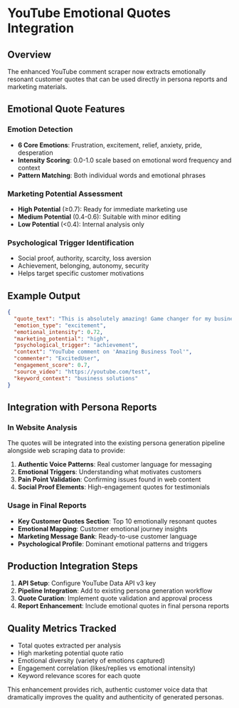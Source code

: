 # YouTube Emotional Quotes Integration

## Overview
The enhanced YouTube comment scraper now extracts emotionally resonant customer quotes that can be used directly in persona reports and marketing materials.

## Emotional Quote Features

### Emotion Detection
- **6 Core Emotions**: Frustration, excitement, relief, anxiety, pride, desperation
- **Intensity Scoring**: 0.0-1.0 scale based on emotional word frequency and context
- **Pattern Matching**: Both individual words and emotional phrases

### Marketing Potential Assessment
- **High Potential** (≥0.7): Ready for immediate marketing use
- **Medium Potential** (0.4-0.6): Suitable with minor editing  
- **Low Potential** (<0.4): Internal analysis only

### Psychological Trigger Identification
- Social proof, authority, scarcity, loss aversion
- Achievement, belonging, autonomy, security
- Helps target specific customer motivations

## Example Output

```json
{
  "quote_text": "This is absolutely amazing! Game changer for my business. I love how it solved all my problems instantly.",
  "emotion_type": "excitement",
  "emotional_intensity": 0.72,
  "marketing_potential": "high",
  "psychological_trigger": "achievement",
  "context": "YouTube comment on 'Amazing Business Tool'",
  "commenter": "ExcitedUser",
  "engagement_score": 0.7,
  "source_video": "https://youtube.com/test",
  "keyword_context": "business solutions"
}
```

## Integration with Persona Reports

### In Website Analysis
The quotes will be integrated into the existing persona generation pipeline alongside web scraping data to provide:

1. **Authentic Voice Patterns**: Real customer language for messaging
2. **Emotional Triggers**: Understanding what motivates customers
3. **Pain Point Validation**: Confirming issues found in web content
4. **Social Proof Elements**: High-engagement quotes for testimonials

### Usage in Final Reports
- **Key Customer Quotes Section**: Top 10 emotionally resonant quotes
- **Emotional Mapping**: Customer emotional journey insights  
- **Marketing Message Bank**: Ready-to-use customer language
- **Psychological Profile**: Dominant emotional patterns and triggers

## Production Integration Steps

1. **API Setup**: Configure YouTube Data API v3 key
2. **Pipeline Integration**: Add to existing persona generation workflow
3. **Quote Curation**: Implement quote validation and approval process
4. **Report Enhancement**: Include emotional quotes in final persona reports

## Quality Metrics Tracked

- Total quotes extracted per analysis
- High marketing potential quote ratio
- Emotional diversity (variety of emotions captured)
- Engagement correlation (likes/replies vs emotional intensity)
- Keyword relevance scores for each quote

This enhancement provides rich, authentic customer voice data that dramatically improves the quality and authenticity of generated personas.